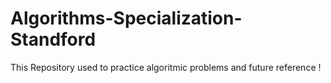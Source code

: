 # Algorithms-Specialization-Standford

This Repository used to practice algoritmic problems and future reference !

